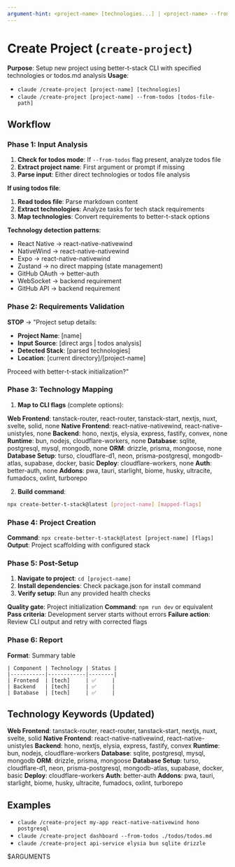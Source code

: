 ```yaml
---
argument-hint: <project-name> [technologies...] | <project-name> --from-todos <todos-file-path>
---
```


# Create Project (`create-project`)

**Purpose**: Setup new project using better-t-stack CLI with specified technologies or todos.md analysis
**Usage**:

- `claude /create-project [project-name] [technologies]`
- `claude /create-project [project-name] --from-todos [todos-file-path]`

## Workflow

### Phase 1: Input Analysis

1. **Check for todos mode**: If `--from-todos` flag present, analyze todos file
2. **Extract project name**: First argument or prompt if missing
3. **Parse input**: Either direct technologies or todos file analysis

**If using todos file**:

1. **Read todos file**: Parse markdown content
2. **Extract technologies**: Analyze tasks for tech stack requirements
3. **Map technologies**: Convert requirements to better-t-stack options

**Technology detection patterns**:

- React Native → react-native-nativewind
- NativeWind → react-native-nativewind
- Expo → react-native-nativewind
- Zustand → no direct mapping (state management)
- GitHub OAuth → better-auth
- WebSocket → backend requirement
- GitHub API → backend requirement

### Phase 2: Requirements Validation

**STOP** → "Project setup details:

- **Project Name**: [name]
- **Input Source**: [direct args | todos analysis]
- **Detected Stack**: [parsed technologies]
- **Location**: [current directory]/[project-name]

Proceed with better-t-stack initialization?"

### Phase 3: Technology Mapping

1. **Map to CLI flags** (complete options):

**Web Frontend**: tanstack-router, react-router, tanstack-start, nextjs, nuxt, svelte, solid, none
**Native Frontend**: react-native-nativewind, react-native-unistyles, none
**Backend**: hono, nextjs, elysia, express, fastify, convex, none
**Runtime**: bun, nodejs, cloudflare-workers, none
**Database**: sqlite, postgresql, mysql, mongodb, none
**ORM**: drizzle, prisma, mongoose, none
**Database Setup**: turso, cloudflare-d1, neon, prisma-postgresql, mongodb-atlas, supabase, docker, basic
**Deploy**: cloudflare-workers, none
**Auth**: better-auth, none
**Addons**: pwa, tauri, starlight, biome, husky, ultracite, fumadocs, oxlint, turborepo

2. **Build command**:

```bash
npx create-better-t-stack@latest [project-name] [mapped-flags]
```

### Phase 4: Project Creation

**Command**: `npx create-better-t-stack@latest [project-name] [flags]`
**Output**: Project scaffolding with configured stack

### Phase 5: Post-Setup

1. **Navigate to project**: `cd [project-name]`
2. **Install dependencies**: Check package.json for install command
3. **Verify setup**: Run any provided health checks

**Quality gate**: Project initialization
**Command**: `npm run dev` or equivalent
**Pass criteria**: Development server starts without errors
**Failure action**: Review CLI output and retry with corrected flags

### Phase 6: Report

**Format**: Summary table

```
| Component | Technology | Status |
|-----------|------------|--------|
| Frontend  | [tech]     | ✅     |
| Backend   | [tech]     | ✅     |
| Database  | [tech]     | ✅     |
```

## Technology Keywords (Updated)

**Web Frontend**: tanstack-router, react-router, tanstack-start, nextjs, nuxt, svelte, solid
**Native Frontend**: react-native-nativewind, react-native-unistyles
**Backend**: hono, nextjs, elysia, express, fastify, convex
**Runtime**: bun, nodejs, cloudflare-workers
**Database**: sqlite, postgresql, mysql, mongodb
**ORM**: drizzle, prisma, mongoose
**Database Setup**: turso, cloudflare-d1, neon, prisma-postgresql, mongodb-atlas, supabase, docker, basic
**Deploy**: cloudflare-workers
**Auth**: better-auth
**Addons**: pwa, tauri, starlight, biome, husky, ultracite, fumadocs, oxlint, turborepo

## Examples

- `claude /create-project my-app react-native-nativewind hono postgresql`
- `claude /create-project dashboard --from-todos ./todos/todos.md`
- `claude /create-project api-service elysia bun sqlite drizzle`

$ARGUMENTS
